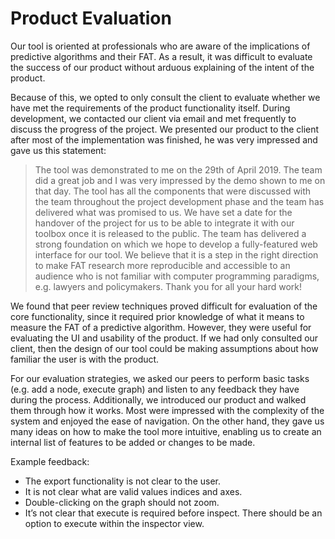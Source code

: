 # Product Evaluation

Our tool is oriented at professionals who are aware of the implications of predictive algorithms and their FAT. As a result, it was difficult to evaluate the success of our product without arduous explaining of the intent of the product.

Because of this, we opted to only consult the client to evaluate whether we have met the requirements of the product functionality itself. During development, we contacted our client via email and met frequently to discuss the progress of the project. We presented our product to the client after most of the implementation was finished, he was very impressed and gave us this statement:

> The tool was demonstrated to me on the 29th of April 2019. The team did a great job and I was very impressed by the demo shown to me on that day. The tool has all the components that were discussed with the team throughout the project development phase and the team has delivered what was promised to us. We have set a date for the handover of the project for us to be able to integrate it with our toolbox once it is released to the public. The team has delivered a strong foundation on which we hope to develop a fully-featured web interface for our tool. We believe that it is a step in the right direction to make FAT research more reproducible and accessible to an audience who is not familiar with computer programming paradigms, e.g. lawyers and policymakers. Thank you for all your hard work!

We found that peer review techniques proved difficult for evaluation of the core functionality, since it required prior knowledge of what it means to measure the FAT of a predictive algorithm. However, they were useful for evaluating the UI and usability of the product. If we had only consulted our client, then the design of our tool could be making assumptions about how familiar the user is with the product.

For our evaluation strategies, we asked our peers to perform basic tasks (e.g. add a node, execute graph) and listen to any feedback they have during the process. Additionally, we introduced our product and walked them through how it works. Most were impressed with the complexity of the system and enjoyed the ease of navigation. On the other hand, they gave us many ideas on how to make the tool more intuitive, enabling us to create an internal list of features to be added or changes to be made.

Example feedback:

* The export functionality is not clear to the user.
* It is not clear what are valid values indices and axes.
* Double-clicking on the graph should not zoom.
* It’s not clear that execute is required before inspect. There should be an option to execute within the inspector view.
